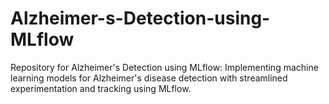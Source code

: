 # Alzheimer-s-Detection-using-MLflow
 Repository for Alzheimer's Detection using MLflow: Implementing machine learning models for Alzheimer's disease detection with streamlined experimentation and tracking using MLflow.
